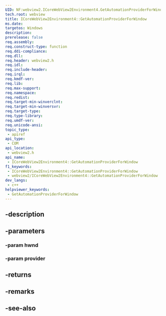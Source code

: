```yaml
---
UID: NF:webview2.ICoreWebView2Environment4.GetAutomationProviderForWindow
tech.root: webview
title: ICoreWebView2Environment4::GetAutomationProviderForWindow
ms.date: 
targetos: Windows
description: 
prerelease: false
req.assembly: 
req.construct-type: function
req.ddi-compliance: 
req.dll: 
req.header: webview2.h
req.idl: 
req.include-header: 
req.irql: 
req.kmdf-ver: 
req.lib: 
req.max-support: 
req.namespace: 
req.redist: 
req.target-min-winverclnt: 
req.target-min-winversvr: 
req.target-type: 
req.type-library: 
req.umdf-ver: 
req.unicode-ansi: 
topic_type:
 - apiref
api_type:
 - COM
api_location:
 - webview2.h
api_name:
 - ICoreWebView2Environment4::GetAutomationProviderForWindow
f1_keywords:
 - ICoreWebView2Environment4::GetAutomationProviderForWindow
 - webview2/ICoreWebView2Environment4::GetAutomationProviderForWindow
dev_langs:
 - c++
helpviewer_keywords:
 - GetAutomationProviderForWindow
---
```


## -description

## -parameters

### -param hwnd

### -param provider

## -returns

## -remarks

## -see-also

